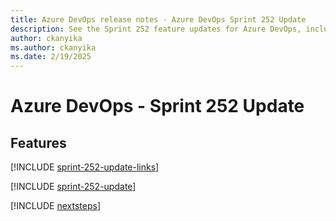 ```yaml
---
title: Azure DevOps release notes - Azure DevOps Sprint 252 Update
description: See the Sprint 252 feature updates for Azure DevOps, including next steps.
author: ckanyika
ms.author: ckanyika
ms.date: 2/19/2025
---
```


# Azure DevOps - Sprint 252 Update

## Features

[!INCLUDE [sprint-252-update-links](../includes/general/sprint-252-update-links.md)]

[!INCLUDE [sprint-252-update](../includes/general/sprint-252-update.md)]

[!INCLUDE [nextsteps](../includes/nextsteps.md)]
